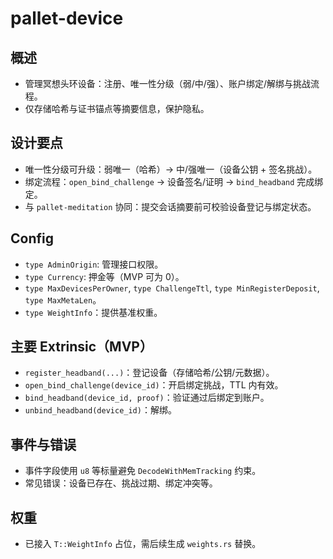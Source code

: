 # pallet-device

## 概述
- 管理冥想头环设备：注册、唯一性分级（弱/中/强）、账户绑定/解绑与挑战流程。
- 仅存储哈希与证书锚点等摘要信息，保护隐私。

## 设计要点
- 唯一性分级可升级：弱唯一（哈希）→ 中/强唯一（设备公钥 + 签名挑战）。
- 绑定流程：`open_bind_challenge` → 设备签名/证明 → `bind_headband` 完成绑定。
- 与 `pallet-meditation` 协同：提交会话摘要前可校验设备登记与绑定状态。

## Config
- `type AdminOrigin`: 管理接口权限。
- `type Currency`: 押金等（MVP 可为 0）。
- `type MaxDevicesPerOwner`, `type ChallengeTtl`, `type MinRegisterDeposit`, `type MaxMetaLen`。
- `type WeightInfo`：提供基准权重。

## 主要 Extrinsic（MVP）
- `register_headband(...)`：登记设备（存储哈希/公钥/元数据）。
- `open_bind_challenge(device_id)`：开启绑定挑战，TTL 内有效。
- `bind_headband(device_id, proof)`：验证通过后绑定到账户。
- `unbind_headband(device_id)`：解绑。

## 事件与错误
- 事件字段使用 `u8` 等标量避免 `DecodeWithMemTracking` 约束。
- 常见错误：设备已存在、挑战过期、绑定冲突等。

## 权重
- 已接入 `T::WeightInfo` 占位，需后续生成 `weights.rs` 替换。
